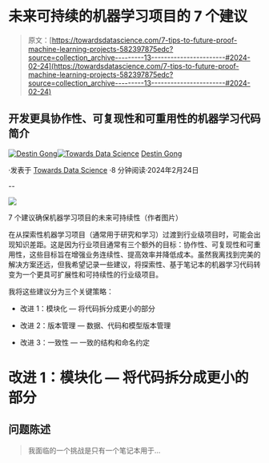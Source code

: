 # 未来可持续的机器学习项目的 7 个建议

> 原文：[https://towardsdatascience.com/7-tips-to-future-proof-machine-learning-projects-582397875edc?source=collection_archive---------13-----------------------#2024-02-24](https://towardsdatascience.com/7-tips-to-future-proof-machine-learning-projects-582397875edc?source=collection_archive---------13-----------------------#2024-02-24)

## 开发更具协作性、可复现性和可重用性的机器学习代码简介

[](https://destingong.medium.com/?source=post_page---byline--582397875edc--------------------------------)[![Destin Gong](../Images/c93d4341a928c36bc47031f02e23ebbf.png)](https://destingong.medium.com/?source=post_page---byline--582397875edc--------------------------------)[](https://towardsdatascience.com/?source=post_page---byline--582397875edc--------------------------------)[![Towards Data Science](../Images/a6ff2676ffcc0c7aad8aaf1d79379785.png)](https://towardsdatascience.com/?source=post_page---byline--582397875edc--------------------------------) [Destin Gong](https://destingong.medium.com/?source=post_page---byline--582397875edc--------------------------------)

·发表于 [Towards Data Science](https://towardsdatascience.com/?source=post_page---byline--582397875edc--------------------------------) ·8 分钟阅读·2024年2月24日

--

![](../Images/4fc99203f129fd425c8893e1ccff4ff1.png)

7 个建议确保机器学习项目的未来可持续性（作者图片）

在从探索性机器学习项目（通常用于研究和学习）过渡到行业级项目时，可能会出现知识差距。这是因为行业项目通常有三个额外的目标：协作性、可复现性和可重用性，这些目标旨在增强业务连续性、提高效率并降低成本。虽然我离找到完美的解决方案还远，但我希望记录一些建议，将探索性、基于笔记本的机器学习代码转变为一个更具可扩展性和可持续性的行业级项目。

我将这些建议分为三个关键策略：

+   改进 1：模块化 — 将代码拆分成更小的部分

+   改进 2：版本管理 — 数据、代码和模型版本管理

+   改进 3：一致性 — 一致的结构和命名约定

# 改进 1：模块化 — 将代码拆分成更小的部分

## **问题陈述**

> 我面临的一个挑战是只有一个笔记本用于...
